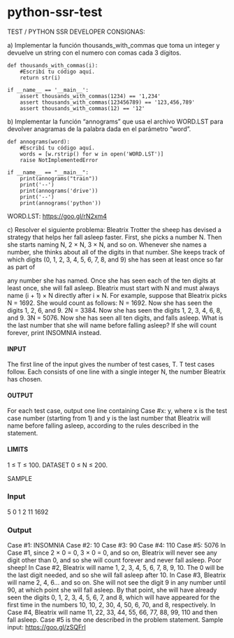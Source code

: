 # python-ssr-test

TEST / PYTHON SSR DEVELOPER CONSIGNAS:

a) Implementar la función thousands_with_commas que toma un integer y devuelve un string con el numero con comas cada 3 dígitos.

```
def thousands_with_commas(i):
    #Escribí tu código aquí.
    return str(i)

if __name__ == '__main__':
    assert thousands_with_commas(1234) == '1,234'
    assert thousands_with_commas(123456789) == '123,456,789' 
    assert thousands_with_commas(12) == '12'
```

b) Implementar la función “annograms” que usa el archivo WORD.LST para devolver anagramas de la palabra dada en el parámetro “word”.

```
def annograms(word):
    #Escribí tu código aquí.
    words = [w.rstrip() for w in open('WORD.LST')]
    raise NotImplementedError

if __name__ == "__main__":
    print(annograms("train"))
    print('--') 
    print(annograms('drive')) 
    print('--') 
    print(annograms('python'))
```

WORD.LST: https://goo.gl/rN2xm4

c) Resolver el siguiente problema:
Bleatrix Trotter the sheep has devised a strategy that helps her fall asleep faster. First, she picks a number N. Then she starts naming N, 2 × N, 3 × N, and so on. Whenever she names a number, she thinks about all of the digits in that number. She keeps track of which digits (0, 1, 2, 3, 4, 5, 6, 7, 8, and 9) she has seen at least once so far as part of
 
any number she has named. Once she has seen each of the ten digits at least once, she will fall asleep.
Bleatrix must start with N and must always name (i + 1) × N directly after i × N. For example, suppose that Bleatrix picks N = 1692. She would count as follows:
N = 1692. Now she has seen the digits 1, 2, 6, and 9.
2N = 3384. Now she has seen the digits 1, 2, 3, 4, 6, 8, and 9. 3N = 5076. Now she has seen all ten digits, and falls asleep.
What is the last number that she will name before falling asleep? If she will count forever, print INSOMNIA instead.

#### INPUT

The first line of the input gives the number of test cases, T. T test cases
follow. Each consists of one line with a single integer N, the number Bleatrix has chosen.

#### OUTPUT

For each test case, output one line containing Case #x: y, where x is the test case number (starting from 1) and y is the last number that Bleatrix will name before falling asleep, according to the rules described in the statement.

#### LIMITS

1 ≤ T ≤ 100.
DATASET 0 ≤ N ≤ 200.

SAMPLE 

### Input
5
0
1
2
11 1692

### Output

Case #1: INSOMNIA Case #2: 10
Case #3: 90 Case #4: 110 Case #5: 5076
In Case #1, since 2 × 0 = 0, 3 × 0 = 0, and so on, Bleatrix will never see any digit other than 0, and so she will count forever and never fall asleep. Poor sheep!
In Case #2, Bleatrix will name 1, 2, 3, 4, 5, 6, 7, 8, 9, 10. The 0 will be the last digit needed, and so she will fall asleep after 10.
In Case #3, Bleatrix will name 2, 4, 6... and so on. She will not see the digit 9 in any number until 90, at which point she will fall asleep. By that point, she will have already seen the digits 0, 1, 2, 3, 4, 5, 6, 7, and 8, which will have appeared for the first time in the numbers 10, 10, 2, 30, 4, 50, 6, 70, and 8, respectively.
In Case #4, Bleatrix will name 11, 22, 33, 44, 55, 66, 77, 88, 99, 110 and then fall asleep.
Case #5 is the one described in the problem statement. Sample input: https://goo.gl/zSQFrI
